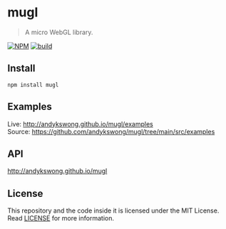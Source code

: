 # mugl
> A micro WebGL library.

[![NPM](https://img.shields.io/npm/v/mugl)](https://www.npmjs.com/package/mugl) [![build](https://github.com/andykswong/mugl/actions/workflows/build.yaml/badge.svg)](https://github.com/andykswong/mugl/actions/workflows/build.yaml)

## Install
```shell
npm install mugl
```

## Examples
Live: http://andykswong.github.io/mugl/examples  
Source: https://github.com/andykswong/mugl/tree/main/src/examples

## API
http://andykswong.github.io/mugl

## License
This repository and the code inside it is licensed under the MIT License. Read [LICENSE](./LICENSE) for more information.
